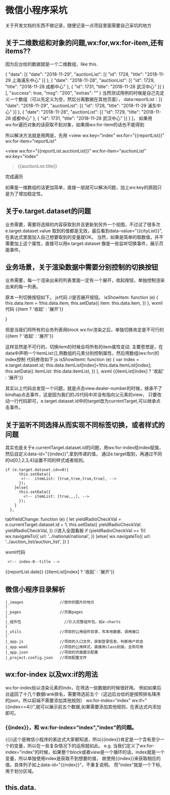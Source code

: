 # 微信小程序采坑

关于开发文档的东西不做记录，随便记录一点项目里面需要自己采坑的地方

## 关于二维数组和对象的问题,wx:for,wx:for-item,还有items??

因为后台给的数据就是一个二维数组，like this.

 {
    "data": [{
            "date": "2018-11-29",
            "auctionList": [{
                "id": 1728,
                "title": "2018-11-29 上海浦东中心"
            }]
        },
        {
            "date": "2018-11-28",
            "auctionList": [{
                "id": 1729,
                "title": "2018-11-28 成都中心"
            }, {
                "id": 1731,
                "title": "2018-11-28 武汉中心"
            }]
        }
    ],
    "success": true,
    "msg": "200",
    "extras": ""
}
当然测试用例的时候是自己先定义一个数组（可以先定义为空，然后分离数据在其他页面），
data:reportList：[{
            "date": "2018-11-29",
            "auctionList": [{
                "id": 1728,
                "title": "2018-11-29 浦东中心"
            }]
        },
        {
            "date": "2018-11-28",
            "auctionList": [{
                "id": 1729,
                "title": "2018-11-28 成都中心"
            }, {
                "id": 1731,
                "title": "2018-11-28 武汉中心"
            }]
        }
    ]，
如果用wx:for遍历对象的话获取不到对象，如果用wx:for-item的话也不能得到

所以解决方法就是用两层，先用
<view 	wx:key="index" 
		wx:for="{{reportList}}" 
		wx:for-item="reportList"
>
<view 	wx:for="{{reportList.auctionList}}" 
		wx:for-item="auctionList" 
		wx:key="index"
>{{auctionList.title}}

完成遍历

如果是一维数组的话更加简单，直接一层就可以解决问题，加上wx:key的原因只是为了增加稳定性。

## 关于e.target.dataset的问题

业务需要，需要将选择的内容获取到并且更新到另外一个视图，不过试了很多次
e.target.dataset.value 取到的值都是无效，最后看到data-value="{{cityList}}",
在表达式里面加入自己想要取到的变量就OK。
当然，如果是简单的取数值，并不需要加上这个属性，直接可以用e.target.dataset
像是一些监听切换事件，展示页面事件。

## 业务场景，关于渲染数据中需要分别控制的切换按钮

业务需要，每一个渲染出来的列表里面一定有一个展开，收起按钮，单独控制渲染出来的每一列表。

原本一列切换按钮如下。
js代码
	//是否展开按钮。
	  isShowItem: function (e) {
	    this.data.item = !this.data.item;
	    this.setData({
	      item: this.data.item,
	    })
	  },
wxml代码
 <view class="dealer-number color-primary" bindtap="isShowItem">
        {{item ? '收起' : '展开'}}
        <!-- 这里是切换列表，一般来说在内容头部 -->
 </view>

 <view  wx:if="{{item}}">
<!-- {这里是需要展开的内容} -->
 </view>}

但是当我们将所有的业务列表用block wx:for渲染之后，单独切换肯定是不可行的
<block wx:for="{{listName}}">
	<view class="dealer-number color-primary" bindtap="isShowItem">
	    {{item ? '收起' : '展开'}}
	    <!-- 这里是切换列表，一般来说在内容头部 -->
	</view>
   <view  wx:if="{{item}}">
<!-- {这里是需要展开的内容} -->
   </view>
</block>
这样显然是不可行的，切换item的时候会将所有的item属性变动.
	主要思想是，在data中声明一个itemList:[],用数组的元素分别控制属性，然后用数组(wx:for)的index控制
代码修改如下
js
isShowItemt: function (e) {
var index = e.target.dataset.id;
this.data.itemList[index]=!this.data.itemList[index];
this.setData({
  itemList: this.data.itemList,
})
},
wxml
<block wx:for="{{listName}}" wx:key="index" wx:for-index="index">
	<view data-id="{{index}}" bindtap="isShowItemt"> 
		<!-- 这里担心e.target.dataset.id得不到Index，所以套了一层view,将bingtap套在父元素内的第一个子元素 -->
	<view class="dealer-number color-primary">
	    {{itemList[index] ? '收起' : '展开'}}
	    <!-- 这里是切换列表，一般来说在内容头部 -->
	</view>
   <view  wx:if="{{itemList[index]}}">
<!-- {这里是需要展开的内容} -->
   </view>
   </view>
</block>

其实以上代码会发现一个问题，就是点击view.dealer-number的时候，继承不了bindtap点击事件，这是因为我们的JS代码中并没有指向父元素的view，
只要改动一行代码即可，e.target.dataset.id中的target改为currentTarget,可以继承点击事件。

## 关于监听不同选择从而实现不同标签切换，或者样式的问题

其实也是关于e.currentTarget.dataset.id的问题，用wx:for-index给index赋值，然后自定义data-id="{{index}}",拿到传递的值，
通过e.target取到，再通过不同的id[0,1,2,3,4]设置不同的样式或者规则。

	if (e.target.dataset.id==0){
	      this.setData({
	       <!--  itemList: [true,true,true,true], -->
	      });
	    }else{
	      this.setData({
	        <!-- itemList: [true,,,], -->
	      });
	    }
	  },
  
tabYieldChange: function (e) {
let yieldRadioCheckVal = e.currentTarget.dataset.id + 1;
this.setData({
  yieldRadioCheckVal: yieldRadioCheckVal,
})
//进入全国看板
if (yieldRadioCheckVal == 1){
  wx.navigateTo({
    url: '../national/national',
  })
}else{
  wx.navigateTo({
    url: '../auction_list/auction_list',
  })
}


wxml代码

     <!-- index-0--title -->
  <block wx:for="{{reportList}}" wx:key="index" wx:for-index="index">
 <view class="report-title-wrap color-white" data-id="{{index}}" bindtap="isShowItemt">
    <view class="title">
      <view class="common-title">
        <view class="span color-bg-primary"></view>
        <view class="title-wrap" wx:for="{{reportList}}" wx:for-item="reportList"
        wx:for-index="idx" wx:if="{{idx==index}}" wx:key="index">
        {{reportList.date}}
        </view> 
      </view>
      <view class="dealer-number color-primary">
        {{itemList[index] ? '收起' : '展开'}}
      </view>
    </view>
  </view>


## 微信小程序目录解析

	|_images				//放你的图片的地方
	|
	|_pages					//页面pages
	|
	|_组件包					//引入完整组件包，如e-charts
	|
	|_utils  				//项目的公用组件目录，写本地数据，调用接口
	|
	|_app.js			    //项目的入口文件，获取登录信息，判断用户状态
	|_app.wxml			    //项目的公用样式，直接用class封装，全局可用
	|_app.json			    //项目的页面展示配置
	|_project.config.json   //项目配置文件             


## wx:for-index  以及wx:if的用法

wx:for-index给以渲染元素的indx，在筛选一些数据的时候很好用。
例如如果后台返回了十几个数据rank排名，需要筛选前五个（这边后台给的是按照排名降序的json，所以前端不需要添加其他规则）
wx:for-index="index"  wx:if="{{index<=4}}",就可以展示前五个数据,如果需要添加其他规则，在表达式内添加即可。


### {{index}}，和 wx:for-index="index","index"的问题。

{{}}这个是微信小程序的表达式大家都知道，所以{{index}}肯定是一个含有至少一个的变量，所以在一些复杂情况下的运用就如此。
e.g.
当我们定义了wx:for-index="index"的时候，如果整个block或者view是一个循环的话，index就是一个变量，所以单独使用index是获取不到想要的值，
故使用{{index}}来获取相应的值。具体列子如上data-id="{{index}}"，不重复说明。
而"index"就是一个下标,用于划分区域。

## this.data.

